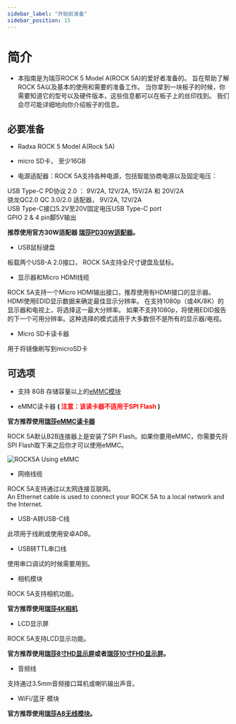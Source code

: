 ```yaml
---
sidebar_label: "开始前准备"
sidebar_position: 15
---
```


# 简介

- 本指南是为瑞莎ROCK 5 Model A(ROCK 5A)的爱好者准备的。 旨在帮助了解ROCK 5A以及基本的使用和需要的准备工作。 当你拿到一块板子的时候，你需要知道它的型号以及硬件版本，这些信息都可以在板子上的丝印找到。 我们会尽可能详细地向你介绍板子的信息。

## 必要准备

- Radxa ROCK 5 Model A(Rock 5A)

- micro SD卡， 至少16GB

- 电源适配器：ROCK 5A支持各种电源，包括智能协商电源以及固定电压：

USB Type-C PD协议 2.0 ： 9V/2A, 12V/2A, 15V/2A 和 20V/2A  
骁龙QC2.0 QC 3.0/2.0 适配器， 9V/2A, 12V/2A  
USB Type-C接口5.2V至20V固定电压USB Type-C port  
GPIO 2 & 4 pin脚5V输出

**推荐使用官方30W适配器 [瑞莎PD30W适配器](../../../accessories/pd_30w)。**

- USB鼠标键盘

板载两个USB-A 2.0接口， ROCK 5A支持全尺寸键盘及鼠标。

- 显示器和Micro HDMI线缆

ROCK 5A支持一个Micro HDMI输出接口，推荐使用有HDMI接口的显示器。  
HDMI使用EDID显示数据来确定最佳显示分辨率。 在支持1080p（或4K/8K）的显示器和电视上，将选择这一最大分辨率。
如果不支持1080p，将使用EDID报告的下一个可用分辨率。这种选择的模式适用于大多数但不是所有的显示器/电视。

- Micro SD卡读卡器

用于将镜像刷写到microSD卡

## 可选项

- 支持 8GB 存储容量以上的[eMMC模块](/accessories/emmc_module)

- eMMC读卡器 **( <font color='red'>注意：该读卡器不适用于SPI Flash</font> )**

**官方推荐使用[瑞莎eMMC读卡器](../../../accessories/emmc_reader)**

ROCK 5A默认B2B连接器上是安装了SPI Flash。如果你要用eMMC，你需要先将SPI Flash取下来之后你才可以使用eMMC。

![ROCK5A Using eMMC](/img/rock5a/rock5a-use-emmc.webp)

- 网络线缆

ROCK 5A支持通过以太网连接互联网。  
An Ethernet cable is used to connect your ROCK 5A to a local network and the Internet.

- USB-A转USB-C线

此项用于线刷或使用安卓ADB。

- USB转TTL串口线

使用串口调试的时候需要用到。

- 相机模块

ROCK 5A支持相机功能。

**官方推荐使用[瑞莎4K相机](../../../accessories/camera_4k)**

- LCD显示屏

ROCK 5A支持LCD显示功能。

**官方推荐使用[瑞莎8寸HD显示屏](../../../accessories/lcd-8-hd)或者[瑞莎10寸FHD显示屏](../../../accessories/lcd-10-fhd)。**

- 音频线

支持通过3.5mm音频接口耳机或喇叭输出声音。

- WiFi/蓝牙 模块

**官方推荐使用[瑞莎A8无线模块](../../../accessories/wireless-a8)。**
